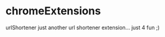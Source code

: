 chromeExtensions
=====================

urlShortener
just another url shortener extension... just 4 fun ;)